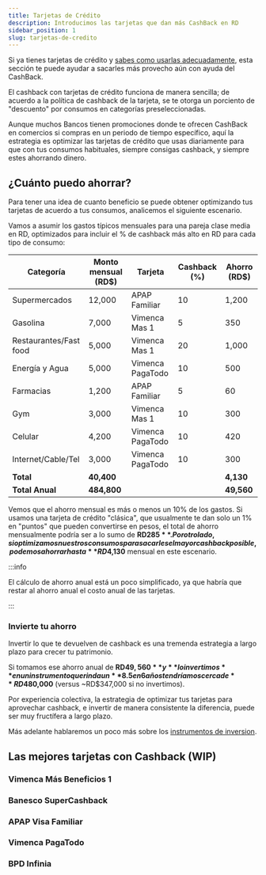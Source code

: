 ```yaml
---
title: Tarjetas de Crédito
description: Introducimos las tarjetas que dan más CashBack en RD
sidebar_position: 1
slug: tarjetas-de-credito
---
```


Si ya tienes tarjetas de crédito y [sabes como usarlas adecuadamente](https://www.rexi.do/wiki/tarjetas-de-credito#tarjetas-de-credito),
esta sección te puede ayudar a sacarles más provecho aún con ayuda del CashBack.

El cashback con tarjetas de crédito funciona de manera sencilla; de acuerdo a la política de cashback de la tarjeta,
se te otorga un porciento de "descuento" por consumos en categorías preseleccionadas. 

Aunque muchos Bancos tienen promociones donde te ofrecen CashBack en comercios si compras en un periodo de tiempo específico,
aquí la estrategia es optimizar las tarjetas de crédito que usas diariamente para que con tus consumos habituales, siempre
consigas cashback, y siempre estes ahorrando dinero.

##  ¿Cuánto puedo ahorrar?
Para tener una idea de cuanto beneficio se puede obtener optimizando tus tarjetas de acuerdo a tus consumos, analicemos
el siguiente escenario.

Vamos a asumir los gastos típicos mensuales para una pareja clase media en RD, optimizados para incluir el % de cashback más alto 
en RD para cada tipo de consumo:

| Categoría              | Monto mensual (RD$) | Tarjeta          | Cashback (%)  | Ahorro (RD$) |
|------------------------|---------------------|------------------|---------------|--------------|
| Supermercados          | 12,000              | APAP Familiar    | 10            | 1,200        |
| Gasolina               | 7,000               | Vimenca Mas 1    | 5             | 350          |
| Restaurantes/Fast food | 5,000               | Vimenca Mas 1    | 20            | 1,000        |
| Energía y Agua         | 5,000               | Vimenca PagaTodo | 10            | 500          |
| Farmacias              | 1,200               | APAP Familiar    | 5             | 60           |
| Gym                    | 3,000               | Vimenca Mas 1    | 10            | 300          |
| Celular                | 4,200               | Vimenca PagaTodo | 10            | 420          |
| Internet/Cable/Tel     | 3,000               | Vimenca PagaTodo | 10            | 300          |
| **Total**              | **40,400**          |                  |               | **4,130**    |
| **Total Anual**        | **484,800**         |                  |               | **49,560**   |

Vemos que el ahorro mensual es más o menos un 10% de los gastos. Si usamos una tarjeta de crédito "clásica", que usualmente
te dan solo un 1% en "puntos" que pueden convertirse en pesos, el total de ahorro mensualmente podría ser a lo sumo de **RD$285**.
Por otro lado, si optimizamos nuestros consumos para sacarles el mayor cashback posible, podemos ahorrar hasta **RD$4,130** mensual en este escenario.

:::info

El cálculo de ahorro anual está un poco simplificado, ya que habría que restar al ahorro anual el costo anual de las tarjetas.

:::


### Invierte tu ahorro
Invertir lo que te devuelven de cashback es una tremenda estrategia a largo plazo para crecer tu patrimonio. 

Si tomamos ese ahorro anual de **RD$49,560** y **lo invertimos** en un instrumento que rinda un **8.5% anual**, 
en 6 años tendríamos cerca de **~RD$480,000** (versus ~RD$347,000 si no invertimos).

Por experiencia colectiva, la estrategia de optimizar tus tarjetas para aprovechar cashback, e invertir de manera consistente la diferencia,
puede ser muy fructífera a largo plazo.

Más adelante hablaremos un poco más sobre los [instrumentos de inversion](/category/las-inversiones).

## Las mejores tarjetas con Cashback (WIP)

### Vimenca Más Beneficios 1

### Banesco SuperCashback

### APAP Visa Familiar

### Vimenca PagaTodo

### BPD Infinia

